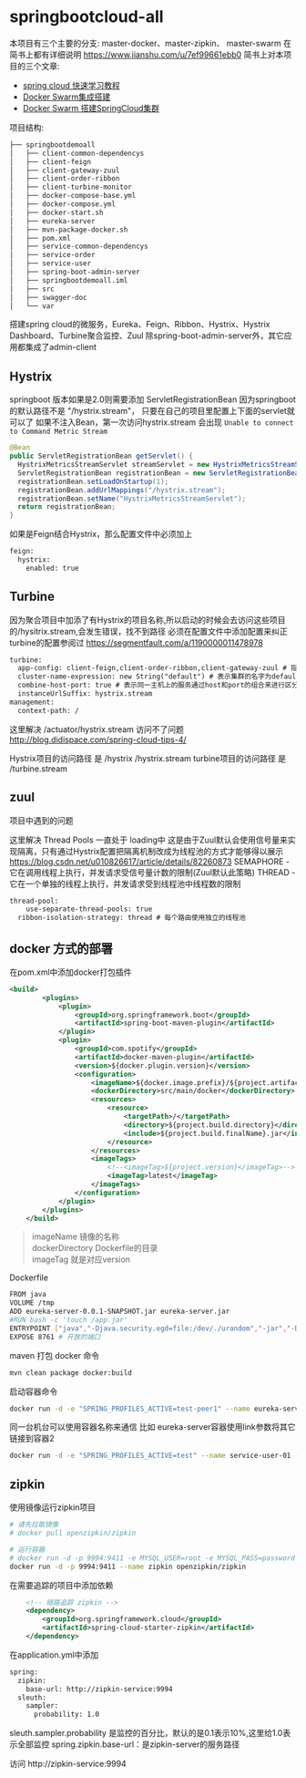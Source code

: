 # springbootcloud-all

本项目有三个主要的分支: master-docker、master-zipkin、 master-swarm
在简书上都有详细说明 https://www.jianshu.com/u/7ef99661ebb0
简书上对本项目的三个文章: 
* [spring cloud 快速学习教程](https://www.jianshu.com/p/2e3953fce6c0)
* [Docker Swarm集成搭建](https://www.jianshu.com/p/cd01033a21e6)
* [Docker Swarm 搭建SpringCloud集群](https://www.jianshu.com/p/9426ad159b18)

项目结构:
 ``` bash
 ├── springbootdemoall
 │   ├── client-common-dependencys
 │   ├── client-feign
 │   ├── client-gateway-zuul
 │   ├── client-order-ribbon
 │   ├── client-turbine-monitor
 │   ├── docker-compose-base.yml
 │   ├── docker-compose.yml
 │   ├── docker-start.sh
 │   ├── eureka-server
 │   ├── mvn-package-docker.sh
 │   ├── pom.xml
 │   ├── service-common-dependencys
 │   ├── service-order
 │   ├── service-user
 │   ├── spring-boot-admin-server
 │   ├── springbootdemoall.iml
 │   ├── src
 │   ├── swagger-doc
 │   └── var
 ```


搭建spring cloud的微服务，Eureka、Feign、Ribbon、Hystrix、Hystrix Dashboard、Turbine聚合监控、Zuul
除spring-boot-admin-server外，其它应用都集成了admin-client

## Hystrix
 
springboot 版本如果是2.0则需要添加 ServletRegistrationBean
因为springboot的默认路径不是 "/hystrix.stream"，
只要在自己的项目里配置上下面的servlet就可以了
如果不注入Bean，第一次访问hystrix.stream 会出现 ```Unable to connect to Command Metric Stream```
  ```java
@Bean
public ServletRegistrationBean getServlet() {
    HystrixMetricsStreamServlet streamServlet = new HystrixMetricsStreamServlet();
    ServletRegistrationBean registrationBean = new ServletRegistrationBean(streamServlet);
    registrationBean.setLoadOnStartup(1);
    registrationBean.addUrlMappings("/hystrix.stream");
    registrationBean.setName("HystrixMetricsStreamServlet");
    return registrationBean;
}
```
如果是Feign结合Hystrix，那么配置文件中必须加上
```xml
feign:
  hystrix:
    enabled: true
```

## Turbine
因为聚合项目中加添了有Hystrix的项目名称,所以启动的时候会去访问这些项目的/hysitrix.stream,会发生错误，找不到路径
必须在配置文件中添加配置来纠正
turbine的配置参阅过 https://segmentfault.com/a/1190000011478978
```xml
turbine:
  app-config: client-feign,client-order-ribbon,client-gateway-zuul # 指定了要监控的应用名字
  cluster-name-expression: new String("default") # 表示集群的名字为default
  combine-host-port: true # 表示同一主机上的服务通过host和port的组合来进行区分，默认情况下是使用host来区分，这样会使本地调试有问题
  instanceUrlSuffix: hystrix.stream
management:
  context-path: /
```

这里解决 /actuator/hystrix.stream 访问不了问题 http://blog.didispace.com/spring-cloud-tips-4/

Hystrix项目的访问路径 是 /hystrix /hystrix.stream
turbine项目的访问路径 是 /turbine.stream

## zuul
项目中遇到的问题

这里解决 Thread Pools 一直处于 loading中
这是由于Zuul默认会使用信号量来实现隔离，只有通过Hystrix配置把隔离机制改成为线程池的方式才能够得以展示
https://blog.csdn.net/u010826617/article/details/82260873
SEMAPHORE - 它在调用线程上执行，并发请求受信号量计数的限制(Zuul默认此策略)
THREAD - 它在一个单独的线程上执行，并发请求受到线程池中线程数的限制

```xml
thread-pool:
    use-separate-thread-pools: true
  ribbon-isolation-strategy: thread # 每个路由使用独立的线程池
```

## docker 方式的部署

在pom.xml中添加docker打包插件
```xml
<build>
        <plugins>
            <plugin>
                <groupId>org.springframework.boot</groupId>
                <artifactId>spring-boot-maven-plugin</artifactId>
            </plugin>
            <plugin>
                <groupId>com.spotify</groupId>
                <artifactId>docker-maven-plugin</artifactId>
                <version>${docker.plugin.version}</version>
                <configuration>
                    <imageName>${docker.image.prefix}/${project.artifactId}</imageName>
                    <dockerDirectory>src/main/docker</dockerDirectory>
                    <resources>
                        <resource>
                            <targetPath>/</targetPath>
                            <directory>${project.build.directory}</directory>
                            <include>${project.build.finalName}.jar</include>
                        </resource>
                    </resources>
                    <imageTags>
                        <!--<imageTag>${project.version}</imageTag>-->
                        <imageTag>latest</imageTag>
                    </imageTags>
                </configuration>
            </plugin>
        </plugins>
    </build>
```
> imageName 镜像的名称
<br>dockerDirectory Dockerfile的目录
<br> imageTag 就是对应version

Dockerfile
```bash
FROM java
VOLUME /tmp
ADD eureka-server-0.0.1-SNAPSHOT.jar eureka-server.jar
#RUN bash -c 'touch /app.jar'
ENTRYPOINT ["java","-Djava.security.egd=file:/dev/./urandom","-jar","-Dspring.profiles.active=${SPRING_PROFILES_ACTIVE}","/eureka-server.jar"]
EXPOSE 8761 # 开放的端口
```

maven 打包 docker 命令 
```bash
mvn clean package docker:build
```

启动容器命令
```bash
docker run -d -e "SPRING_PROFILES_ACTIVE=test-peer1" --name eureka-server -p 8761:8761 -it liangwang/eureka-server
```
同一台机台可以使用容器名称来通信 比如 eureka-server容器使用link参数将其它链接到容器2

```bash
docker run -d -e "SPRING_PROFILES_ACTIVE=test" --name service-user-01 --link=eureka-server -p 8763:8763 -it liangwang/service-user
```

## zipkin
使用镜像运行zipkin项目

```bash
# 请先拉取镜像
# docker pull openzipkin/zipkin

# 运行容器
# docker run -d -p 9994:9411 -e MYSQL_USER=root -e MYSQL_PASS=password -e MYSQL_HOST=192.168.0.8 -e STORAGE_TYPE=mysql openzipkin/zipkin
docker run -d -p 9994:9411 --name zipkin openzipkin/zipkin
```

在需要追踪的项目中添加依赖
```xml
    <!-- 链路追踪 zipkin -->
    <dependency>
        <groupId>org.springframework.cloud</groupId>
        <artifactId>spring-cloud-starter-zipkin</artifactId>
    </dependency>
```
在application.yml中添加
```xml
spring:
  zipkin:
    base-url: http://zipkin-service:9994
  sleuth:
    sampler:
      probability: 1.0

```
sleuth.sampler.probability 是监控的百分比，默认的是0.1表示10%,这里给1.0表示全部监控
spring.zipkin.base-url：是zipkin-server的服务路径

访问 http://zipkin-service:9994
